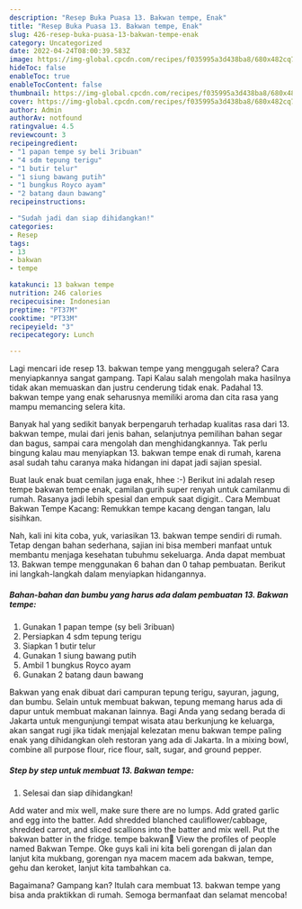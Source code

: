 ```yaml
---
description: "Resep Buka Puasa 13. Bakwan tempe, Enak"
title: "Resep Buka Puasa 13. Bakwan tempe, Enak"
slug: 426-resep-buka-puasa-13-bakwan-tempe-enak
category: Uncategorized
date: 2022-04-24T08:00:39.583Z
image: https://img-global.cpcdn.com/recipes/f035995a3d438ba8/680x482cq70/13-bakwan-tempe-foto-resep-utama.jpg
hideToc: false
enableToc: true
enableTocContent: false
thumbnail: https://img-global.cpcdn.com/recipes/f035995a3d438ba8/680x482cq70/13-bakwan-tempe-foto-resep-utama.jpg
cover: https://img-global.cpcdn.com/recipes/f035995a3d438ba8/680x482cq70/13-bakwan-tempe-foto-resep-utama.jpg
author: Admin
authorAv: notfound
ratingvalue: 4.5
reviewcount: 3
recipeingredient:
- "1 papan tempe sy beli 3ribuan"
- "4 sdm tepung terigu"
- "1 butir telur"
- "1 siung bawang putih"
- "1 bungkus Royco ayam"
- "2 batang daun bawang"
recipeinstructions:

- "Sudah jadi dan siap dihidangkan!"
categories:
- Resep
tags:
- 13
- bakwan
- tempe

katakunci: 13 bakwan tempe 
nutrition: 246 calories
recipecuisine: Indonesian
preptime: "PT37M"
cooktime: "PT33M"
recipeyield: "3"
recipecategory: Lunch

---
```



Lagi mencari ide resep 13. bakwan tempe yang menggugah selera? Cara menyiapkannya sangat gampang. Tapi Kalau salah mengolah maka hasilnya tidak akan memuaskan dan justru cenderung tidak enak. Padahal 13. bakwan tempe yang enak seharusnya memiliki aroma dan cita rasa yang mampu memancing selera kita.


Banyak hal yang sedikit banyak berpengaruh terhadap kualitas rasa dari 13. bakwan tempe, mulai dari jenis bahan, selanjutnya pemilihan bahan segar dan bagus, sampai cara mengolah dan menghidangkannya. Tak perlu bingung kalau mau menyiapkan 13. bakwan tempe enak di rumah, karena asal sudah tahu caranya maka hidangan ini dapat jadi sajian spesial.

Buat lauk enak buat cemilan juga enak, hhee :-) Berikut ini adalah resep tempe bakwan tempe enak, camilan gurih super renyah untuk camilanmu di rumah. Rasanya jadi lebih spesial dan empuk saat digigit.. Cara Membuat Bakwan Tempe Kacang: Remukkan tempe kacang dengan tangan, lalu sisihkan.


Nah, kali ini kita coba, yuk, variasikan 13. bakwan tempe sendiri di rumah. Tetap dengan bahan sederhana, sajian ini bisa memberi manfaat untuk membantu menjaga kesehatan tubuhmu sekeluarga. Anda dapat membuat 13. Bakwan tempe menggunakan 6 bahan dan 0 tahap pembuatan. Berikut ini langkah-langkah dalam menyiapkan hidangannya.

<!--inarticleads1-->

##### Bahan-bahan dan bumbu yang harus ada dalam pembuatan 13. Bakwan tempe:

1. Gunakan 1 papan tempe (sy beli 3ribuan)
1. Persiapkan 4 sdm tepung terigu
1. Siapkan 1 butir telur
1. Gunakan 1 siung bawang putih
1. Ambil 1 bungkus Royco ayam
1. Gunakan 2 batang daun bawang


Bakwan yang enak dibuat dari campuran tepung terigu, sayuran, jagung, dan bumbu. Selain untuk membuat bakwan, tepung memang harus ada di dapur untuk membuat makanan lainnya. Bagi Anda yang sedang berada di Jakarta untuk mengunjungi tempat wisata atau berkunjung ke keluarga, akan sangat rugi jika tidak menjajal kelezatan menu bakwan tempe paling enak yang dihidangkan oleh restoran yang ada di Jakarta. In a mixing bowl, combine all purpose flour, rice flour, salt, sugar, and ground pepper. 

<!--inarticleads2-->

##### Step by step untuk membuat 13. Bakwan tempe:


1. Selesai dan siap dihidangkan!

Add water and mix well, make sure there are no lumps. Add grated garlic and egg into the batter. Add shredded blanched cauliflower/cabbage, shredded carrot, and sliced scallions into the batter and mix well. Put the bakwan batter in the fridge. tempe bakwan🥟 View the profiles of people named Bakwan Tempe. Oke guys kali ini kita beli gorengan di jalan dan lanjut kita mukbang, gorengan nya macem macem ada bakwan, tempe, gehu dan keroket, lanjut kita tambahkan ca. 

Bagaimana? Gampang kan? Itulah cara membuat 13. bakwan tempe yang bisa anda praktikkan di rumah. Semoga bermanfaat dan selamat mencoba!
